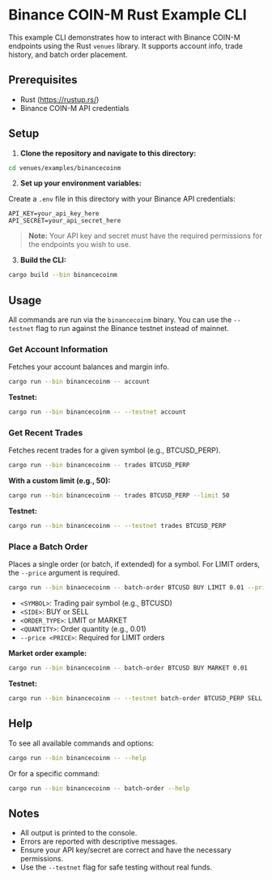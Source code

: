 # Binance COIN-M Rust Example CLI

This example CLI demonstrates how to interact with Binance COIN-M endpoints using the Rust `venues` library. It supports account info, trade history, and batch order placement.

## Prerequisites

- Rust (https://rustup.rs/)
- Binance COIN-M API credentials

## Setup

1. **Clone the repository and navigate to this directory:**

```sh
cd venues/examples/binancecoinm
```

2. **Set up your environment variables:**

Create a `.env` file in this directory with your Binance API credentials:

```env
API_KEY=your_api_key_here
API_SECRET=your_api_secret_here
```

> **Note:** Your API key and secret must have the required permissions for the endpoints you wish to use.

3. **Build the CLI:**

```sh
cargo build --bin binancecoinm
```

## Usage

All commands are run via the `binancecoinm` binary. You can use the `--testnet` flag to run against the Binance testnet instead of mainnet.

### Get Account Information

Fetches your account balances and margin info.

```sh
cargo run --bin binancecoinm -- account
```

**Testnet:**
```sh
cargo run --bin binancecoinm -- --testnet account
```

### Get Recent Trades

Fetches recent trades for a given symbol (e.g., BTCUSD_PERP).

```sh
cargo run --bin binancecoinm -- trades BTCUSD_PERP
```

**With a custom limit (e.g., 50):**
```sh
cargo run --bin binancecoinm -- trades BTCUSD_PERP --limit 50
```

**Testnet:**
```sh
cargo run --bin binancecoinm -- --testnet trades BTCUSD_PERP
```

### Place a Batch Order

Places a single order (or batch, if extended) for a symbol. For LIMIT orders, the `--price` argument is required.

```sh
cargo run --bin binancecoinm -- batch-order BTCUSD BUY LIMIT 0.01 --price 60000
```

- `<SYMBOL>`: Trading pair symbol (e.g., BTCUSD)
- `<SIDE>`: BUY or SELL
- `<ORDER_TYPE>`: LIMIT or MARKET
- `<QUANTITY>`: Order quantity (e.g., 0.01)
- `--price <PRICE>`: Required for LIMIT orders

**Market order example:**
```sh
cargo run --bin binancecoinm -- batch-order BTCUSD BUY MARKET 0.01
```

**Testnet:**
```sh
cargo run --bin binancecoinm -- --testnet batch-order BTCUSD_PERP SELL LIMIT 1 --price 100000
```

## Help

To see all available commands and options:

```sh
cargo run --bin binancecoinm -- --help
```

Or for a specific command:

```sh
cargo run --bin binancecoinm -- batch-order --help
```

## Notes
- All output is printed to the console.
- Errors are reported with descriptive messages.
- Ensure your API key/secret are correct and have the necessary permissions.
- Use the `--testnet` flag for safe testing without real funds.
